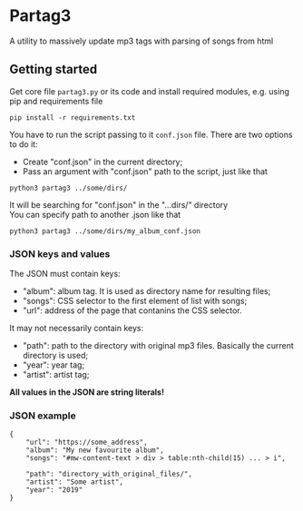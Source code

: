 # Partag3
A utility to massively update mp3 tags with parsing of songs from html


## Getting started
Get core file `partag3.py` or its code and install required modules, e.g. using pip and requirements file
```
pip install -r requirements.txt
```

You have to run the script passing to it `conf.json` file. There are two options to do it:
* Create "conf.json" in the current directory;
* Pass an argument with "conf.json" path to the script, just like that
```
python3 partag3 ../some/dirs/
```
It will be searching for "conf.json" in the "...dirs/" directory  
You can specify path to another .json like that
```
python3 partag3 ../some/dirs/my_album_conf.json
```
### JSON keys and values
The JSON must contain keys:  
- "album": album tag. It is used as directory name for resulting files;
- "songs": CSS selector to the first element of list with songs;
- "url": address of the page that contanins the CSS selector.  

It may not necessarily contain keys:
- "path": path to the directory with original mp3 files. Basically the current directory is used;
- "year": year tag;
- "artist": artist tag;  

**All values in the JSON are string literals!**
### JSON example
```
{
    "url": "https://some_address",
	"album": "My new favourite album",
	"songs": "#mw-content-text > div > table:nth-child(15) ... > i",

	"path": "directory_with_original_files/",
	"artist": "Some artist",
	"year": "2019"
}
```

